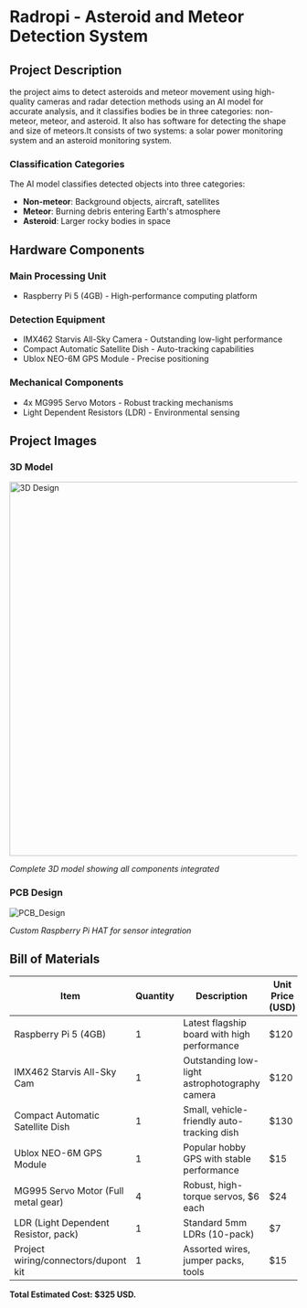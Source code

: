 # Radropi - Asteroid and Meteor Detection System

## Project Description

the project aims to detect asteroids and meteor movement using high-quality cameras and radar detection methods using an AI model for accurate analysis, and it classifies bodies be in three categories: non-meteor, meteor, and asteroid. It also has software for detecting the shape and size of meteors.It consists of two systems: a solar power monitoring system and an asteroid monitoring system.


### Classification Categories

The AI model classifies detected objects into three categories:
- **Non-meteor**: Background objects, aircraft, satellites
- **Meteor**: Burning debris entering Earth's atmosphere
- **Asteroid**: Larger rocky bodies in space

## Hardware Components

### Main Processing Unit
- Raspberry Pi 5 (4GB) - High-performance computing platform

### Detection Equipment
- IMX462 Starvis All-Sky Camera - Outstanding low-light performance
- Compact Automatic Satellite Dish - Auto-tracking capabilities
- Ublox NEO-6M GPS Module - Precise positioning

### Mechanical Components
- 4x MG995 Servo Motors - Robust tracking mechanisms
- Light Dependent Resistors (LDR) - Environmental sensing

## Project Images

### 3D Model
<img width="847" height="655" alt="3D Design" src="https://github.com/user-attachments/assets/8524cc25-594b-47a7-ab3f-9ebf3f7cb9cd" />

*Complete 3D model showing all components integrated*

### PCB Design
![PCB_Design](https://github.com/user-attachments/assets/58f7fdfa-c94d-4d41-b12b-cbf22be56ccb)

*Custom Raspberry Pi HAT for sensor integration*


## Bill of Materials

| Item | Quantity | Description | Unit Price (USD) | Purchase Link |
|------|----------|-------------|------------------|---------------|
| Raspberry Pi 5 (4GB) | 1 | Latest flagship board with high performance | $120 | [Raspberry Pi Foundation](https://www.raspberrypi.com/products/raspberry-pi-5/) |
| IMX462 Starvis All-Sky Cam | 1 | Outstanding low-light astrophotography camera | $120 | [AliExpress](https://www.aliexpress.com/item/1005004258249394.html) |
| Compact Automatic Satellite Dish | 1 | Small, vehicle-friendly auto-tracking dish | $130 | [Alibaba](https://www.alibaba.com/showroom/auto-satellite-dish.html) |
| Ublox NEO-6M GPS Module | 1 | Popular hobby GPS with stable performance | $15 | [Amazon](https://www.amazon.com/dp/B01MTU9KDM) |
| MG995 Servo Motor (Full metal gear) | 4 | Robust, high-torque servos, $6 each | $24 | [Amazon](https://www.amazon.com/s?k=mg995+servo) |
| LDR (Light Dependent Resistor, pack) | 1 | Standard 5mm LDRs (10-pack) | $7 | [Amazon](https://www.amazon.com/dp/B07QK4XR98) |
| Project wiring/connectors/dupont kit | 1 | Assorted wires, jumper packs, tools | $15 | [Amazon](https://www.amazon.com/s?k=jumper+wires+kit) |

**Total Estimated Cost: $325 USD.**
